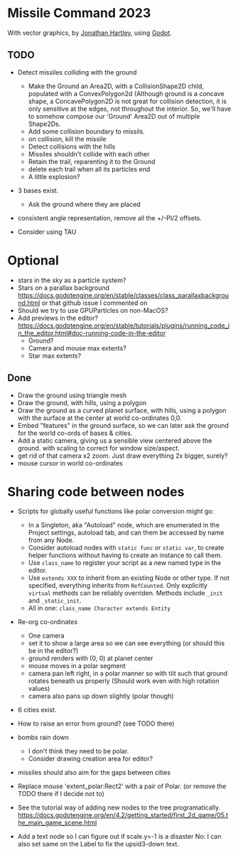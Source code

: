 # Missile Command 2023

With vector graphics,
by [Jonathan Hartley](https://mastodon.social/@tartley),
using [Godot](https://godotengine.org/).

## TODO

* Detect missiles colliding with the ground
  - Make the Ground an Area2D, with a CollisionShape2D child, populated with a
    ConvexPolygon2d (Although ground is a concave shape, a ConcavePolygon2D is
    not great for collision detection, it is only sensitive at the edges, not
    throughout the interior. So, we'll have to somehow compose our 'Ground'
    Area2D out of multiple Shape2Ds.
  - Add some collision boundary to missils.
  - on collision, kill the missile
  - Detect collisions with the hills
  - Missiles shouldn't collide with each other
  - Retain the trail, reparenting it to the Ground
  * delete each trail when all its particles end
  * A little explosion?

* 3 bases exist.
  * Ask the ground where they are placed

* consistent angle representation, remove all the +/-PI/2 offsets.
* Consider using TAU

# Optional

* stars in the sky as a particle system?
* Stars on a parallax background
  https://docs.godotengine.org/en/stable/classes/class_parallaxbackground.html
  or
  that github issue I commented on
* Should we try to use GPUParticles on non-MacOS?
* Add previews in the editor?
  https://docs.godotengine.org/en/stable/tutorials/plugins/running_code_in_the_editor.html#doc-running-code-in-the-editor
  * Ground?
  * Camera and mouse max extents?
  * Star max extents?

## Done

* Draw the ground using triangle mesh
* Draw the ground, with hills, using a polygon
* Draw the ground as a curved planet surface, with hills, using a polygon
  with the surface at the center at world co-ordinates 0,0.
* Embed "features" in the ground surface, so we can later ask the ground
  for the world co-ords of bases & cities.
* Add a static camera, giving us a sensible view centered above the ground.
  with scaling to correct for window size/aspect.
* get rid of that camera x2 zoom.
  Just draw everything 2x bigger, surely?
* mouse cursor in world co-ordinates

# Sharing code between nodes
* Scripts for globally useful functions like polar conversion might go:
  * In a Singleton, aka "Autoload" node, which are enumerated in the Project
    settings, autoload tab, and can them be accessed by name from any Node.
  * Consider autoload nodes with `static func` or `static var`,
    to create helper functions without having to create an instance to call
    them.
  * Use `class_name` to register your script as a new named type in the editor.
  * Use `extends XXX` to inherit from an existing Node or other type. If not
    specified, everything inherits from `RefCounted`. Only explicitly `virtual`
    methods can be reliably overriden. Methods include `_init` and
    `_static_init`.
  * All in one: `class_name Character extends Entity`

* Re-org co-ordinates
  - One camera
  - set it to show a large area so we can see everything
    (or should this be in the editor?)
  - ground renders with (0, 0) at planet center
  - mouse moves in a polar segment
  - camera pan left right, in a polar manner so with tilt
    such that ground rotates beneath us properly
    (Should work even with high rotation values)
  - camera also pans up down slightly (polar though)

* 6 cities exist.

* How to raise an error from ground? (see TODO there)

* bombs rain down
  * I don't think they need to be polar.
  * Consider drawing creation area for editor?

* missiles should also aim for the gaps between cities

* Replace mouse 'extent_polar:Rect2' with a pair of Polar.
  (or remove the TODO there if I decide not to)

* See the tutorial way of adding new nodes to the tree programatically.
  https://docs.godotengine.org/en/4.2/getting_started/first_2d_game/05.the_main_game_scene.html

* Add a text node so I can figure out if scale.y=-1 is a disaster
  No: I can also set same on the Label to fix the upsid3-down text.

